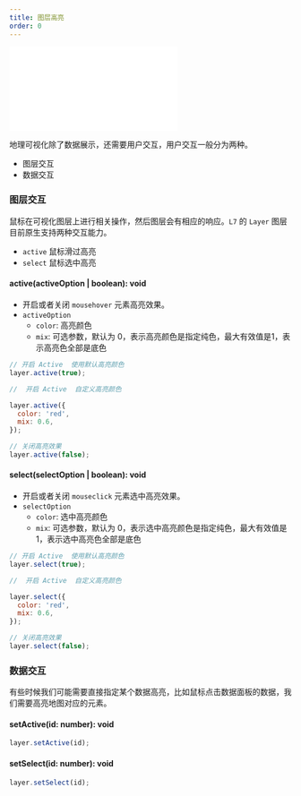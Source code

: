 ```yaml
---
title: 图层高亮
order: 0
---
```


<embed src="@/docs/api/common/style.md"></embed>

地理可视化除了数据展示，还需要用户交互，用户交互一般分为两种。

- 图层交互
- 数据交互

### 图层交互

鼠标在可视化图层上进行相关操作，然后图层会有相应的响应。`L7` 的 `Layer` 图层目前原生支持两种交互能力。

- `active` 鼠标滑过高亮
- `select` 鼠标选中高亮

#### active(activeOption | boolean): void

- 开启或者关闭 `mousehover` 元素高亮效果。
- `activeOption`
  - `color`: 高亮颜色
  - `mix`: 可选参数，默认为 0，表示高亮颜色是指定纯色，最大有效值是1，表示高亮色全部是底色

```javascript
// 开启 Active  使用默认高亮颜色
layer.active(true);

//  开启 Active  自定义高亮颜色

layer.active({
  color: 'red',
  mix: 0.6,
});

// 关闭高亮效果
layer.active(false);
```

#### select(selectOption | boolean): void

- 开启或者关闭 `mouseclick` 元素选中高亮效果。
- `selectOption`
  - `color`: 选中高亮颜色
  - `mix`: 可选参数，默认为 0，表示选中高亮颜色是指定纯色，最大有效值是1，表示选中高亮色全部是底色

```javascript
// 开启 Active  使用默认高亮颜色
layer.select(true);

//  开启 Active  自定义高亮颜色

layer.select({
  color: 'red',
  mix: 0.6,
});

// 关闭高亮效果
layer.select(false);
```

### 数据交互

有些时候我们可能需要直接指定某个数据高亮，比如鼠标点击数据面板的数据，我们需要高亮地图对应的元素。

#### setActive(id: number): void

```javascript
layer.setActive(id);
```

#### setSelect(id: number): void

```javascript
layer.setSelect(id);
```
